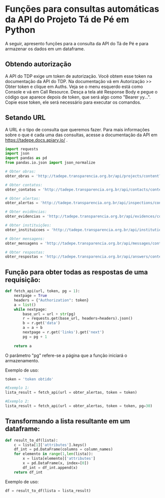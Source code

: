 
# Funções para consultas automáticas da API do Projeto Tá de Pé em Python

A seguir, apresento funções para a consulta da API do Tá de Pé e para armazenar os dados em um dataframe.

## Obtendo autorização

A API do TDP exige um token de autorização. Você obtem esse token na documentação da API do TDP. Na documentação vá em Autorização >> Obter token e clique em Auths. Veja se o menu esquerdo está como Console e vá em Call Resource. Desça a tela até Response Body e pegue o código que aparece depois de token, que será algo como "Bearer yy...". Copie esse token, ele será necessário para executar os comandos.

## Setando URL

A URL é o tipo de consulta que queremos fazer. Para mais informações sobre o que é cada uma das consultas, acesse a documentação da API em https://tadepe.docs.apiary.io/ .


```python
import requests
import json
import pandas as pd
from pandas.io.json import json_normalize
```


```python
# Obter obras:
obter_obras = 'http://tadepe.transparencia.org.br/api/projects/content?page='

# Obter contatos:
obter_contatos = 'http://tadepe.transparencia.org.br/api/contacts/content?page='

# Obter alertas:
obter_alertas = 'http://tadepe.transparencia.org.br/api/inspections/content?page='

# Obter evidências:
obter_evidencias = 'http://tadepe.transparencia.org.br/api/evidences/content?page='

# Obter instituições:
obter_instituicoes = 'http://tadepe.transparencia.org.br/api/institutions/content?page='

# Obter mensagens:
obter_mensagens = 'http://tadepe.transparencia.org.br/api/messages/content?page='

# Obter respostas:
obter_respostas = 'http://tadepe.transparencia.org.br/api/answers/content?page='
```

## Função para obter todas as respostas de uma requisição:


```python
def fetch_api(url, token, pg = 1):
    nextpage = True
    headers = {"Authorization": token}
    a = list()
    while nextpage:
        base_url = url + str(pg)
        r = requests.get(base_url, headers=headers).json()
        b = r.get('data')
        a = a + b
        nextpage = r.get('links').get('next')
        pg = pg + 1
    
    return a
```
O parâmetro "pg" refere-se a página que a função iniciará o armazenamento. 

Exemplo de uso:


```python
token = 'token obtido'

#Exemplo 1:
lista_result = fetch_api(url = obter_alertas, token = token)

#Exemplo 2:
lista_result = fetch_api(url = obter_alertas, token = token, pg=30)
```

## Transformando a lista resultante em um dataframe:


```python
def result_to_df(lista):
    c = lista[1]['attributes'].keys()
    df_int = pd.DataFrame(columns = column_names)
    for elemento in range(1,len(lista)):
        x = lista[elemento]['attributes']
        x = pd.DataFrame(x, index=[0])
        df_int = df_int.append(x)
    return df_int
```

Exemplo de uso:


```python
df = result_to_df(lista = lista_result)
```
